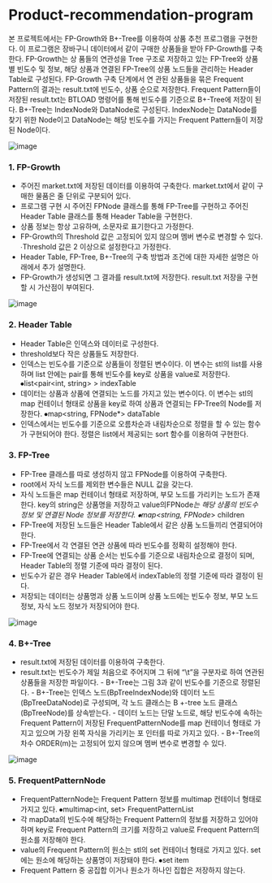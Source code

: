 # Product-recommendation-program

본 프로젝트에서는 FP-Growth와 B+-Tree를 이용하여 상품 추천 프로그램을 구현한다. 이 프로그램은 장바구니 데이터에서 같이 구매한 상품들을 받아 FP-Growth를 구축한다. FP-Growth는 상
품들의 연관성을 Tree 구조로 저장하고 있는 FP-Tree와 상품별 빈도수 및 정보, 해당 상품과 연결된 FP-Tree의 상품 노드들을 관리하는 Header Table로 구성된다. FP-Growth 구축 단계에서 연
관된 상품들을 묶은 Frequent Pattern의 결과는 result.txt에 빈도수, 상품 순으로 저장한다. Frequent Pattern들이 저장된 result.txt는 BTLOAD 명령어를 통해 빈도수를 기준으로 B+-Tree에 
저장이 된다. B+-Tree는 IndexNode와 DataNode로 구성된다. IndexNode는 DataNode를 찾기 위한 Node이고 DataNode는 해당 빈도수를 가지는 Frequent Pattern들이 저장된 Node이다.

![image](https://user-images.githubusercontent.com/50433145/95163832-b0327700-07e3-11eb-8ece-b1a71aaf3b49.png)

### 1. FP-Growth
 - 주어진 market.txt에 저장된 데이터를 이용하여 구축한다. market.txt에서 같이 구매한 물품은 줄 단위로 구분되어 있다.
 - 프로그램 구현 시 주어진 FPNode 클래스를 통해 FP-Tree를 구현하고 주어진 Header Table 클래스를 통해 Header Table을 구현한다.
 - 상품 정보는 항상 고유하며, 소문자로 표기한다고 가정한다.
 - FP-Growth의 Threshold 값은 고정되어 있지 않으며 멤버 변수로 변경할 수 있다.
 ∙Threshold 값은 2 이상으로 설정한다고 가정한다.
 - Header Table, FP-Tree, B+-Tree의 구축 방법과 조건에 대한 자세한 설명은 아래에서 추가 설명한다.
 - FP-Growth가 생성되면 그 결과를 result.txt에 저장한다. result.txt 저장을 구현할 시 가산점이 부여된다.

![image](https://user-images.githubusercontent.com/33370179/174057140-df93c465-6cb9-4f29-92ae-9490132b861b.png)


### 2. Header Table
 - Header Table은 인덱스와 데이터로 구성한다.
 - threshold보다 작은 상품들도 저장한다.
 - 인덱스는 빈도수를 기준으로 상품들이 정렬된 변수이다. 이 변수는 stl의 list를 사용하며 list 안에는 pair를 통해 빈도수를 key로 상품을 value로 저장한다. ⦁list<pair<int, string> > indexTable
 - 데이터는 상품과 상품에 연결되는 노드를 가지고 있는 변수이다. 이 변수는 stl의 map 컨테이너 형태로 상품을 key로 하여 상품과 연결되는 FP-Tree의 Node를 저장한다. ⦁map<string, FPNode*> dataTable
 - 인덱스에서는 빈도수를 기준으로 오름차순과 내림차순으로 정렬을 할 수 있는 함수가 구현되어야 한다. 정렬은 list에서 제공되는 sort 함수를 이용하여 구현한다.

### 3. FP-Tree
 - FP-Tree 클래스를 따로 생성하지 않고 FPNode를 이용하여 구축한다.
 - root에서 자식 노드를 제외한 변수들은 NULL 값을 갖는다.
 - 자식 노드들은 map 컨테이너 형태로 저장하며, 부모 노드를 가리키는 노드가 존재한다. key의 string은 상품명을 저장하고 value의FPNode*는 해당 상품의 빈도수 정보 및 연결된 Node 정보를 저장한다. ⦁map<string, FPNode*> children
 - FP-Tree에 저장된 노드들은 Header Table에서 같은 상품 노드들끼리 연결되어야 한다.
- FP-Tree에서 각 연결된 연관 상품에 따라 빈도수를 정확히 설정해야 한다. 
- FP-Tree에 연결되는 상품 순서는 빈도수를 기준으로 내림차순으로 결정이 되며, Header Table의 정렬 기준에 따라 결정이 된다. 
- 빈도수가 같은 경우 Header Table에서 indexTable의 정렬 기준에 따라 결정이 된다. 
- 저장되는 데이터는 상품명과 상품 노드이며 상품 노드에는 빈도수 정보, 부모 노드 정보, 자식 노드 정보가 저장되어야 한다.

![image](https://user-images.githubusercontent.com/33370179/174057509-9c2d3e5c-c42c-403a-a947-e77b2f55353a.png)

### 4. B+-Tree
 - result.txt에 저장된 데이터를 이용하여 구축한다.
 - result.txt는 빈도수가 제일 처음으로 주어지며 그 뒤에 “\t”을 구분자로 하여 연관된 상품들을 
저장한 파일이다. - B+-Tree는 그림 3과 같이 빈도수를 기준으로 정렬된다. - B+-Tree는 인덱스 노드(BpTreeIndexNode)와 데이터 노드 (BpTreeDataNode)로 구성되며, 각 
노드 클래스는 B
+-tree 노드 클래스(BpTreeNode)를 상속받는다. - 데이터 노드는 단말 노드로, 해당 빈도수에 속하는 Frequent Pattern이 저장된 
FrequentPatternNode를 map 컨테이너 형태로 가지고 있으며 가장 왼쪽 자식을 가리키는 포
인터를 따로 가지고 있다. - B+-Tree의 차수 ORDER(m)는 고정되어 있지 않으며 멤버 변수로 변경할 수 있다.

![image](https://user-images.githubusercontent.com/33370179/174057562-e5a98c13-bffe-411b-92f0-730df750fdd5.png)

### 5. FrequentPatternNode
 - FrequentPatternNode는 Frequent Pattern 정보를 multimap 컨테이너 형태로 가지고 있다. ⦁multimap<int, set<string>> FrequentPatternList
 - 각 mapData의 빈도수에 해당하는 Frequent Pattern의 정보를 저장하고 있어야 하며 key로 Frequent Pattern의 크기를 저장하고 value로 Frequent Pattern의 원소를 저장해야 한다.
 - value의 Frequent Pattern의 원소는 stl의 set 컨테이너 형태로 가지고 있다. set에는 원소에 해당하는 상품명이 저장돼야 한다. ⦁set<string> item
 - Frequent Pattern 중 공집합 이거나 원소가 하나인 집합은 저장하지 않는다.
